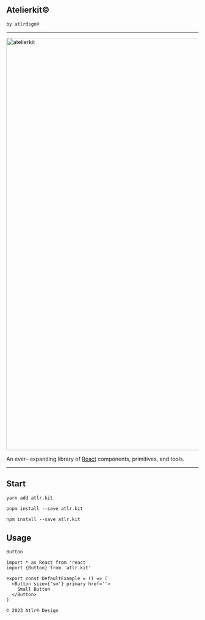 <!-- @format -->

## Atelierkit©

`by atlrdsgn®`

<hr />

<a href="https://docs.atlrdsgn.com">
  <img width="1080" alt="atelierkit" src="https://cdn.atlrdsgn.com/assets/github/atlrdsgn/file.cover.png">
</a>

An ever– expanding library of [React](https://reactjs.org/) components, primitives, and tools.

<hr />

## Start

```yarn
yarn add atlr.kit
```

```pnpm
pnpm install --save atlr.kit
```

```npm
npm install --save atlr.kit
```

## Usage

`Button`

```tsx
import * as React from 'react'
import {Button} from 'atlr.kit'

export const DefaultExample = () => (
  <Button size={'sm'} primary href=''>
    Small Button
  </Button>
)
```

`© 2023 Atlr® Design`

